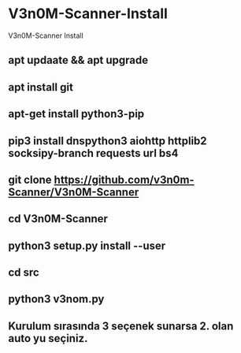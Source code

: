 # V3n0M-Scanner-Install
V3n0M-Scanner Install


## apt updaate && apt upgrade

## apt install git

## apt-get install python3-pip

## pip3 install dnspython3 aiohttp httplib2 socksipy-branch requests url bs4

## git clone https://github.com/v3n0m-Scanner/V3n0M-Scanner

## cd V3n0M-Scanner

## python3 setup.py install --user

## cd src 

## python3 v3nom.py 

## Kurulum sırasında 3 seçenek sunarsa 2. olan auto yu seçiniz.

